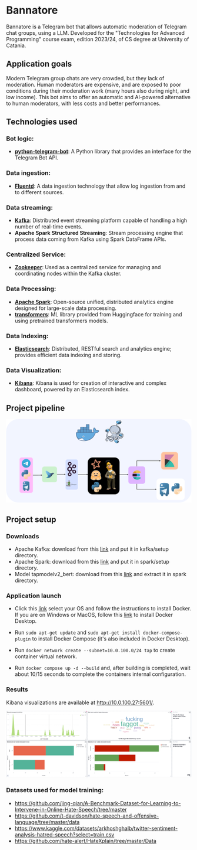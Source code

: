 # Bannatore

Bannatore is a Telegram bot that allows automatic moderation of Telegram chat groups, using a LLM. Developed for the "Technologies for Advanced Programming" course exam, edition 2023/24, of CS degree at University of Catania.


## Application goals


Modern Telegram group chats are very crowded, but they lack of moderation. Human moderators are expensive, and are exposed to poor conditions during their moderation work (many hours also during night, and low income). This bot aims to offer an automatic and AI-powered alternative to human moderators, with less costs and better performances.


## Technologies used


### Bot logic:
- **[python-telegram-bot](https://python-telegram-bot.org/)**: A Python library that provides an interface for the Telegram Bot API.

### Data ingestion:
- **[Fluentd](https://www.fluentd.org/)**: A data ingestion technology that allow log ingestion from and to different sources.

### Data streaming:
- **[Kafka](https://kafka.apache.org/)**: Distributed event streaming platform capable of handling a high number of real-time events. 
- **Apache Spark Structured Streaming**: Stream processing engine that process data coming from Kafka using Spark DataFrame APIs.

### Centralized Service:
- **[Zookeeper](https://zookeeper.apache.org/)**: Used as a centralized service for managing and coordinating nodes within the Kafka cluster.

### Data Processing:
- **[Apache Spark](https://spark.apache.org/)**: Open-source unified, distributed analytics engine designed for large-scale data processing. 
- **[transformers](https://huggingface.co/docs/transformers/index)**: ML library provided from Huggingface for training and using pretrained transformers models.

### Data Indexing:
- **[Elasticsearch](https://www.elastic.co/elasticsearch)**: Distributed, RESTful search and analytics engine; provides efficient data indexing and storing.

### Data Visualization:
- **[Kibana](https://www.elastic.co/kibana)**: Kibana is used for creation of interactive and complex dashboard, powered by an Elasticsearch index.


## Project pipeline
![Pipeline](slideshow/imgs/tap_pipeline.svg)


## Project setup

### Downloads
- Apache Kafka: download from this [link](https://downloads.apache.org/kafka/3.7.0/kafka-3.7.0-src.tgz) and put it in kafka/setup directory.
- Apache Spark: download from this [link](https://dlcdn.apache.org/spark/spark-3.4.3/spark-3.4.3-bin-hadoop3.tgz) and put it in spark/setup directory.
- Model tapmodelv2_bert: download from this [link](https://studentiunict-my.sharepoint.com/:u:/g/personal/clbvcn02r27a638s_studium_unict_it/EaDNkoA3IidPlNv6aS0OU8EBHtXyQ5yR0282WSOuL1sy1g?e=hztBML) and extract it in spark directory.

### Application launch

- Click this [link](https://docs.docker.com/engine/install/) select your OS and follow the instructions to install Docker. If you are on Windows or MacOS, follow this [link](https://docs.docker.com/desktop/) to install Docker Desktop.

- Run `sudo apt-get update` and `sudo apt-get install docker-compose-plugin` to install Docker Compose (it's also included in Docker Desktop).

- Run `docker network create --subnet=10.0.100.0/24 tap` to create container virtual network.

- Run `docker compose up -d --build` and, after building is completed, wait about 10/15 seconds to complete the containers internal configuration.

### Results

Kibana visualizations are available at http://10.0.100.27:5601/.

![Kibana](slideshow/imgs/kibana.png)


### Datasets used for model training:
- https://github.com/jing-qian/A-Benchmark-Dataset-for-Learning-to-Intervene-in-Online-Hate-Speech/tree/master
- https://github.com/t-davidson/hate-speech-and-offensive-language/tree/master/data
- https://www.kaggle.com/datasets/arkhoshghalb/twitter-sentiment-analysis-hatred-speech?select=train.csv
- https://github.com/hate-alert/HateXplain/tree/master/Data
